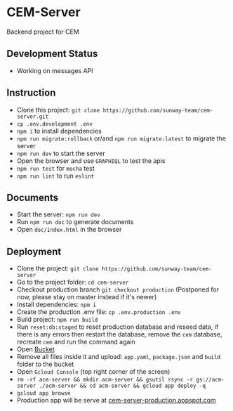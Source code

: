 # CEM-Server

Backend project for CEM

## Development Status

* Working on messages API

## Instruction

* Clone this project: `git clone https://github.com/sunway-team/cem-server.git`
* `cp .env.development .env`
* `npm i` to install dependencies
* `npm run migrate:rollback` or/and `npm run migrate:latest` to migrate the
  server
* `npm run dev` to start the server
* Open the browser and use `GRAPHIQL` to test the apis
* `npm run test` for `mocha` test
* `npm run lint` to run `eslint`

## Documents

* Start the server: `npm run dev`
* Run `npm run doc` to generate documents
* Open `doc/index.html` in the browser

## Deployment

* Clone the project: `git clone https://github.com/sunway-team/cem-server`
* Go to the project folder: `cd cem-server`
* Checkout production branch `git checkout production` (Postponed for now,
  please stay on master instead if it's newer)
* Install dependencies: `npm i`
* Create the production .env file: `cp .env.production .env`
* Build project: `npm run build`
* Run `reset:db:staged` to reset production database and reseed data, if there
  is any errors then restart the database, remove the `cem` database, recreate
  `cem` and run the command again
* Open
  [Bucket](https://console.cloud.google.com/storage/browser/acm-server?project=cem-server-production)
* Remove all files inside it and upload: `app.yaml`, `package.json` and `build`
  folder to the bucket
* Open `Gcloud Console` (top right corner of the screen)
* `rm -rf acm-server && mkdir acm-server && gsutil rsync -r gs://acm-server
  ./acm-server && cd acm-server && gcloud app deploy -q`
* `gcloud app browse`
* Production app will be serve at
  [cem-server-production.appspot.com](http://cem-server-production.appspot.com)
